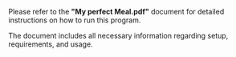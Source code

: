 Please refer to the **"My perfect Meal.pdf"** document for detailed instructions on how to run this program.

The document includes all necessary information regarding setup, requirements, and usage.
